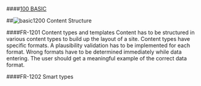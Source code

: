 ####[100 BASIC](https://github.com/massiveart/sulu-docs/tree/master/system-requirements/100-basic "100 BASIC")

##![basic](https://raw.github.com/massiveart/sulu-docs/master/system-requirements/images/basic.png)1200 Content Structure

####FR-1201 Content types and templates
Content has to be structured in various content types to build up the layout of a site. Content types have specific formats. A plausibility validation has to be implemented for each format. Wrong formats have to be determined immediately while data entering. The user should get a meaningful example of the correct data format.

####FR-1202 Smart types